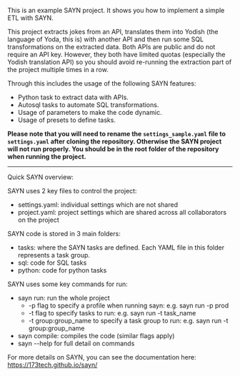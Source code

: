 This is an example SAYN project. It shows you how to implement a simple ETL with SAYN.

This project extracts jokes from an API, translates them into Yodish (the language of Yoda, this is) with another API and then run some SQL transformations on the extracted data. Both APIs are public and do not require an API key. However, they both have limited quotas (especially the Yodish translation API) so you should avoid re-running the extraction part of the project multiple times in a row.

Through this includes the usage of the following SAYN features:

* Python task to extract data with APIs.
* Autosql tasks to automate SQL transformations.
* Usage of parameters to make the code dynamic.
* Usage of presets to define tasks.

**Please note that you will need to rename the `settings_sample.yaml` file to `settings.yaml` after cloning the repository. Otherwise the SAYN project will not run properly. You should be in the root folder of the repository when running the project.**

----
Quick SAYN overview:

SAYN uses 2 key files to control the project:
  - settings.yaml: individual settings which are not shared
  - project.yaml: project settings which are shared across all collaborators on the project

SAYN code is stored in 3 main folders:
  - tasks: where the SAYN tasks are defined. Each YAML file in this folder represents a task group.
  - sql: code for SQL tasks
  - python: code for python tasks

SAYN uses some key commands for run:
  - sayn run: run the whole project
    - -p flag to specify a profile when running sayn: e.g. sayn run -p prod
    - -t flag to specify tasks to run: e.g. sayn run -t task_name
    - -t group:group_name to specify a task group to run: e.g. sayn run -t group:group_name
  - sayn compile: compiles the code (similar flags apply)
  - sayn --help for full detail on commands

For more details on SAYN, you can see the documentation here: https://173tech.github.io/sayn/
